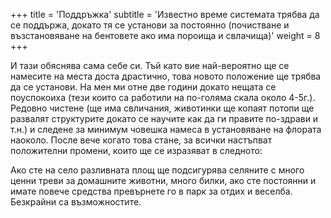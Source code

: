 +++
title = 'Поддръжка'
subtitle = 'Известно време системата трябва да се поддържа, докато тя се установи за постоянно (почистване и възстановяване на бентовете ако има пороища и свлачища)'
weight = 8
+++

И тази обяснява сама себе си. Тъй като вие най-вероятно ще се намесите на места доста драстично, това новото положение ще трябва да се установи. На мен ми отне две години докато нещата се поуспокоиха (тези които са работили на по-голяма скала около 4-5г.). Редовно чистене (ще има свличания, животинки ще копаят потопи ще развалят структурите докато се научите как да ги правите по-здрави и т.н.) и следене за минимум човешка намеса в установяване на флората наоколо. После вече когато това стане, за всички настъпват положителни промени, които ще се изразяват в следното:

Ако сте на село разливната площ ще подсигурява селяните с много ценни треви за домашните животни, много билки, ако сте постоянни и имате повече средства превърнете го в парк за отдих и веселба.  Безкрайни са възможностите.
